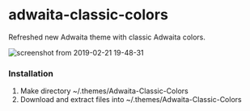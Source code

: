 # adwaita-classic-colors
Refreshed new Adwaita theme with classic Adwaita colors.

![screenshot from 2019-02-21 19-48-31](https://user-images.githubusercontent.com/6532000/53186279-b9bc9a80-3611-11e9-8ef9-fb39ca6d79c0.png)

### Installation

1. Make directory ~/.themes/Adwaita-Classic-Colors
2. Download and extract files into ~/.themes/Adwaita-Classic-Colors
